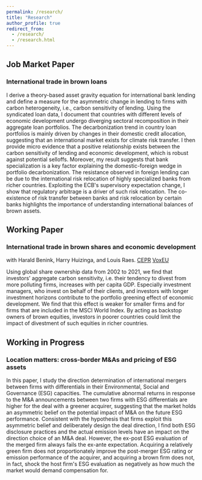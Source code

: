 ```yaml
---
permalink: /research/
title: "Research"
author_profile: true
redirect_from: 
  - /research/
  - /research.html
---
```

## Job Market Paper
### International trade in brown loans
I derive a theory-based asset gravity equation for international bank lending and define a measure for the asymmetric change in lending to firms with carbon heterogeneity, i.e., carbon sensitivity of lending. Using the syndicated loan data, I document that countries with different levels of economic development undergo diverging sectoral recomposition in their aggregate loan portfolios. The decarbonization trend in country loan portfolios is mainly driven by changes in their domestic credit allocation, suggesting that an international market exists for climate risk transfer. I then provide micro evidence that a positive relationship exists between the carbon sensitivity of lending and economic development, which is robust against potential selloffs. Moreover, my result suggests that bank specialization is a key factor explaining the domestic-foreign wedge in portfolio decarbonization. The resistance observed in foreign lending can be due to the international risk relocation of highly specialized banks from richer countries. Exploiting the ECB's supervisory expectation change, I show that regulatory arbitrage is a driver of such risk relocation. The co-existence of risk transfer between banks and risk relocation by certain banks highlights the importance of understanding international balances of brown assets.
<br/>


## Working Paper
### International trade in brown shares and economic development
with Harald Benink, Harry Huizinga, and Louis Raes. [CEPR](https://cepr.org/publications/dp18856) [VoxEU](https://cepr.org/voxeu/columns/international-trade-brown-shares-and-economic-development)

Using global share ownership data from 2002 to 2021, we find that investors’ aggregate carbon sensitivity, i.e. their tendency to divest from more polluting firms, increases with per capita GDP. Especially investment managers, who invest on behalf of their clients, and investors with longer investment horizons contribute to the portfolio greening effect of economic development. We find that this effect is weaker for smaller firms and for firms that are included in the MSCI World Index. By acting as backstop owners of brown equities, investors in poorer countries could limit the impact of divestment of such equities in richer countries.
<br/>


## Working in Progress
### Location matters: cross-border M\&As and pricing of ESG assets
In this paper, I study the direction determination of international mergers between firms with differentials in their Environmental, Social and Governance (ESG) capacities. The cumulative abnormal returns in response to the M\&A announcements between two firms with ESG differentials are higher for the deal with a greener acquirer, suggesting that the market holds an asymmetric belief on the potential impact of M\&A on the future ESG performance. Consistent with the hypothesis that firms exploit this asymmetric belief and deliberately design the deal direction, I find both ESG disclosure practices and the actual emission levels have an impact on the direction choice of an M\&A deal. However, the ex-post ESG evaluation of the merged firm always fails the ex-ante expectation. Acquiring a relatively green firm does not proportionately improve the post-merger ESG rating or emission performance of the acquirer, and acquiring a brown firm does not, in fact, shock the host firm's ESG evaluation as negatively as how much the market would demand compensation for.

